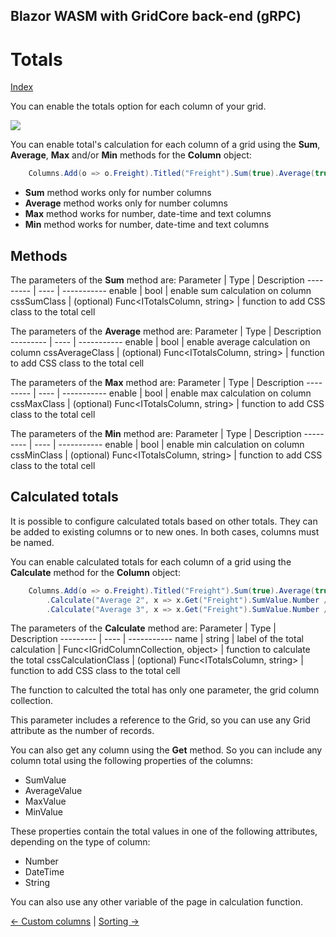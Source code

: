 ## Blazor WASM with GridCore back-end (gRPC)

# Totals

[Index](Documentation.md)

You can enable the totals option for each column of your grid.

![](../images/Totals.png)

You can enable total's calculation for each column of a grid using the **Sum**, **Average**, **Max** and/or **Min** methods for the **Column** object:

```c#
    Columns.Add(o => o.Freight).Titled("Freight").Sum(true).Average(true, c => c.AverageValue.Number != 100 ? "red" : "");
```

* **Sum** method works only for number columns
* **Average** method works only for number columns
* **Max** method works for number, date-time and text columns
* **Min** method works for number, date-time and text columns

## Methods

The parameters of the **Sum** method are:
Parameter | Type | Description
--------- | ---- | -----------
enable | bool | enable sum calculation on column
cssSumClass | (optional) Func<ITotalsColumn, string> | function to add CSS class to the total cell

The parameters of the **Average** method are:
Parameter | Type | Description
--------- | ---- | -----------
enable | bool | enable average calculation on column
cssAverageClass | (optional) Func<ITotalsColumn, string> | function to add CSS class to the total cell

The parameters of the **Max** method are:
Parameter | Type | Description
--------- | ---- | -----------
enable | bool | enable max calculation on column
cssMaxClass | (optional) Func<ITotalsColumn, string> | function to add CSS class to the total cell

The parameters of the **Min** method are:
Parameter | Type | Description
--------- | ---- | -----------
enable | bool | enable min calculation on column
cssMinClass | (optional) Func<ITotalsColumn, string> | function to add CSS class to the total cell


## Calculated totals

It is possible to configure calculated totals based on other totals. They can be added to existing columns or to new ones. In both cases, columns must be named.

You can enable calculated totals for each column of a grid using the **Calculate** method for the **Column** object:

```c#
    Columns.Add(o => o.Freight).Titled("Freight").Sum(true).Average(true)
        .Calculate("Average 2", x => x.Get("Freight").SumValue.Number / x.Grid.ItemsCount, c => c.SumValue.Number != 100 ? "red" : "")
        .Calculate("Average 3", x => x.Get("Freight").SumValue.Number / x.Get("OrderID").SumValue.Number);;
```

The parameters of the **Calculate** method are:
Parameter | Type | Description
--------- | ---- | -----------
name | string | label of the total
calculation | Func<IGridColumnCollection<T>, object> | function to calculate the total
cssCalculationClass | (optional) Func<ITotalsColumn, string> | function to add CSS class to the total cell

The function to calculted the total has only one parameter, the grid column collection. 

This parameter includes a reference to the Grid, so you can use any Grid attribute as the number of records.

You can also get any column using the **Get** method. So you can include any column total using the following properties of the columns:
- SumValue
- AverageValue
- MaxValue
- MinValue

These properties contain the total values in one of the following attributes, depending on the type of column:
- Number
- DateTime
- String 

You can also use any other variable of the page in calculation function.

[<- Custom columns](Custom_columns.md) | [Sorting ->](Sorting.md)